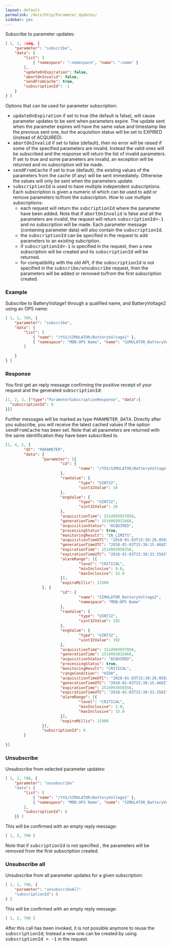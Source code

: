 ```yaml
---
layout: default
permalink: /docs/http/Parameter_Updates/
sidebar: yes
---
```


Subscribe to parameter updates:

```json
[ 1, 1, :seq, {
    "parameter": "subscribe",
    "data": {
        "list": [
            { "namespace": ":namespace", "name": ":name" }
        ],
        "updateOnExpiration": false,
        "abortOnInvalid": false,
        "sendFromCache": true,
        "subscriptionId": -1
    }
} ]
```

Options that can be used for parameter subscription:

* <tt>updateOnExpiration</tt> if set to true (the default is false), will cause parameter updates to be sent when parameters expire.
The update sent when the parameter expires will have the same value and timestamp like the previous sent one, but the acquisition status will be set to EXPIRED (instead of ACQUIRED).
* <tt>abortOnInvalid</tt> if set to false (default), then no error will be raised if some of the specified parameters are invalid. Instead the valid ones will be subscribed and the response will return the list of invalid parameters. If set to true and some parameters are invalid, an exception will be returned and no subscription will be made.
* <tt>sendFromCache</tt> if set to true (default), the existing values of the parameters from the cache (if any) will be sent immediately. Otherwise the values will only be sent when the  parameters update.
* <tt>subscriptionId</tt> is used to have multiple independent subscriptions. Each subscription is given a numeric id which can be used to add or remove parameters to/from the subscription. How to use multiple subscriptions:
  * each request will return the <tt>subcriptionId</tt> where the parameter have been added. Note that if <tt>abortOnInvalid</tt> is false and all the parameters are invalid, the request will return <tt>subscriptionId=-1</tt> and no subscription will be made. Each parameter message (containing parameter data) will also contain the <tt>subscriptionId</tt>.
  * the <tt>subscriptionId</tt> can be specified in the request to add parameters to an existing subcription.
  * if <tt>subscriptionId=-1</tt> is specified in the request, then a new subscription will be created and its <tt>subscriptionId</tt> will be returned.
  * for compatibility with the old API, if the <tt>subscriptionId</tt> is not specified in the <tt>subscribe/unsubscribe</tt> request, then the parameters will be added or removed to/from the first subscription created.



### Example

Subscribe to BatteryVoltage1 through a qualified name, and BatteryVoltage2 using an OPS name:

```json
[ 1, 1, 789, {
    "parameter": "subscribe",
    "data": {
        "list": [
            { "name": "/YSS/SIMULATOR/BatteryVoltage1" },
            { "namespace": "MDB:OPS Name", "name": "SIMULATOR_BatteryVoltage2" }
        ]

    }
} ]
```

### Response

You first get an reply message confirming the positive receipt of your request and the generated <tt>subscriptionId</tt>:

```json
[1, 2, 3, {"type":"ParameterSubscriptionResponse", "data":{
  "subscriptionId": 6
}}]
```
    
Further messages will be marked as type <tt>PARAMETER_DATA</tt>. Directly after you subscribe, you will receive the latest cached values if the option <tt>sendFromCache</tt> has been set.
Note that all parameters are returned with the same identification they have been subscribed to.

```json
[1, 4, 2, {
        "dt": "PARAMETER",
        "data": {
                "parameter": [{
                        "id": {
                                "name": "/YSS/SIMULATOR/BatteryVoltage1"
                        },
                        "rawValue": {
                                "type": "UINT32",
                                "uint32Value": 10
                        },
                        "engValue": {
                                "type": "UINT32",
                                "uint32Value": 10
                        },
                        "acquisitionTime": 1514993937058,
                        "generationTime": 1514993932468,
                        "acquisitionStatus": "ACQUIRED",
                        "processingStatus": true,
                        "monitoringResult": "IN_LIMITS",
                        "acquisitionTimeUTC": "2018-01-03T15:38:20.058Z",
                        "generationTimeUTC": "2018-01-03T15:38:15.468Z",
                        "expirationTime": 1514993950358,
                        "expirationTimeUTC": "2018-01-03T15:38:33.358Z",
                        "alarmRange": [{
                                "level": "CRITICAL",
                                "minInclusive": 9.0,
                                "maxInclusive": 15.0
                        }],
                        "expireMillis": 13300
                }, {
                        "id": {
                                "name": "SIMULATOR_BatteryVoltage2",
                                "namespace": "MDB:OPS Name"
                        },
                        "rawValue": {
                                "type": "UINT32",
                                "uint32Value": 192
                        },
                        "engValue": {
                                "type": "UINT32",
                                "uint32Value": 192
                        },
                        "acquisitionTime": 1514993937058,
                        "generationTime": 1514993932468,
                        "acquisitionStatus": "ACQUIRED",
                        "processingStatus": true,
                        "monitoringResult": "CRITICAL",
                        "rangeCondition": "HIGH",
                        "acquisitionTimeUTC": "2018-01-03T15:38:20.058Z",
                        "generationTimeUTC": "2018-01-03T15:38:15.468Z",
                        "expirationTime": 1514993950358,
                        "expirationTimeUTC": "2018-01-03T15:38:33.358Z",
                        "alarmRange": [{
                                "level": "CRITICAL",
                                "minInclusive": 2.0,
                                "maxInclusive": 15.0
                        }],
                        "expireMillis": 13300
                }],
                "subscriptionId": 6
        }
        
}]
```


### Unsubscribe

Unsubscribe from selected parameter updates:

```json
[ 1, 1, 790, {
    "parameter": "unsubscribe" 
    "data": {
        "list": [
            { "name": "/YSS/SIMULATOR/BatteryVoltage1" },
            { "namespace": "MDB:OPS Name", "name": "SIMULATOR_BatteryVoltage2" }
        ],
        "subscriptionId": 6
    }} ]
```

This will be confirmed with an empty reply message:

```json
[ 1, 2, 790 ]
```

Note that if <tt>subcriptionId</tt> is not specified , the parameters will be removed from the first subscription created.

### Unsubscribe all
Unsubscribe from all parameter updates for a given subscription:

```json
[ 1, 1, 790, {
    "parameter": "unsubscribeAll"
    "subscriptionId": 6
} ]
```

This will be confirmed with an empty reply message:

```json
[ 1, 2, 790 ]
```

After this call has been invoked, it is not possible anymore to reuse the <tt>subscriptionId</tt>; Instead a new one can be created by using <tt>subscriptionId = -1</tt> in the request.
